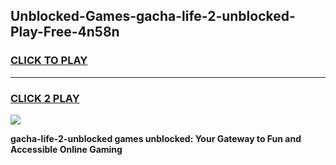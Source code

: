
## Unblocked-Games-gacha-life-2-unblocked-Play-Free-4n58n
<h3>
<a href="https://premium76.site?title=gacha-life-2-unblocked&ref=17A">CLICK TO PLAY</a></h3>
<hr>

<h3>
<a href="https://premium76.site?title=gacha-life-2-unblocked&ref=17A">CLICK 2 PLAY</a>
  
</h3>

<a href="https://premium76.site?title=gacha-life-2-unblocked&ref=17A"><img src="https://clearcache.store/games.png"></a>


**gacha-life-2-unblocked games unblocked: Your Gateway to Fun and Accessible Online Gaming**
